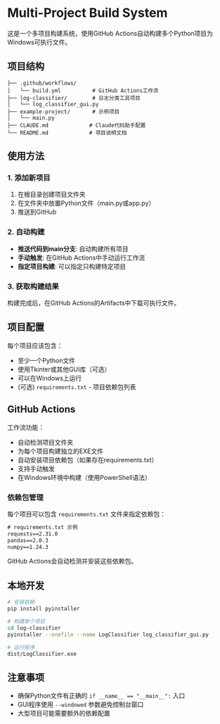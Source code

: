 # Multi-Project Build System

这是一个多项目构建系统，使用GitHub Actions自动构建多个Python项目为Windows可执行文件。

## 项目结构

```
├── .github/workflows/
│   └── build.yml          # GitHub Actions工作流
├── log-classifier/        # 日志分类工具项目
│   └── log_classifier_gui.py
├── example-project/       # 示例项目
│   └── main.py
├── CLAUDE.md             # Claude代码助手配置
└── README.md             # 项目说明文档
```

## 使用方法

### 1. 添加新项目

1. 在根目录创建项目文件夹
2. 在文件夹中放置Python文件（main.py或app.py）
3. 推送到GitHub

### 2. 自动构建

- **推送代码到main分支**: 自动构建所有项目
- **手动触发**: 在GitHub Actions中手动运行工作流
- **指定项目构建**: 可以指定只构建特定项目

### 3. 获取构建结果

构建完成后，在GitHub Actions的Artifacts中下载可执行文件。

## 项目配置

每个项目应该包含：
- 至少一个Python文件
- 使用Tkinter或其他GUI库（可选）
- 可以在Windows上运行
- (可选) `requirements.txt` - 项目依赖包列表

## GitHub Actions

工作流功能：
- 自动检测项目文件夹
- 为每个项目构建独立的EXE文件
- 自动安装项目依赖包（如果存在requirements.txt）
- 支持手动触发
- 在Windows环境中构建（使用PowerShell语法）

### 依赖包管理

每个项目可以包含 `requirements.txt` 文件来指定依赖包：

```txt
# requirements.txt 示例
requests==2.31.0
pandas==2.0.3
numpy==1.24.3
```

GitHub Actions会自动检测并安装这些依赖包。

## 本地开发

```bash
# 安装依赖
pip install pyinstaller

# 构建单个项目
cd log-classifier
pyinstaller --onefile --name LogClassifier log_classifier_gui.py

# 运行程序
dist/LogClassifier.exe
```

## 注意事项

- 确保Python文件有正确的 `if __name__ == "__main__":` 入口
- GUI程序使用 `--windowed` 参数避免控制台窗口
- 大型项目可能需要额外的依赖配置